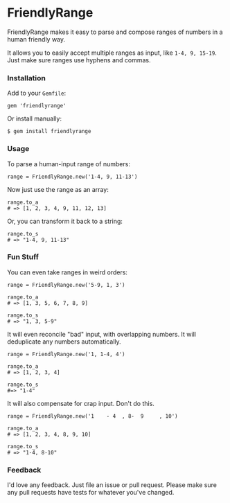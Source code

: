 # FriendlyRange

FriendlyRange makes it easy to parse and compose ranges of numbers in a human friendly way.

It allows you to easily accept multiple ranges as input, like `1-4, 9,
15-19`. Just make sure ranges use hyphens and commas.

### Installation

Add to your `Gemfile`:

```
gem 'friendlyrange'
```

Or install manually:

```
$ gem install friendlyrange
```

### Usage

To parse a human-input range of numbers:

```
range = FriendlyRange.new('1-4, 9, 11-13')
```

Now just use the range as an array:

```
range.to_a
# => [1, 2, 3, 4, 9, 11, 12, 13]
```

Or, you can transform it back to a string:

```
range.to_s
# => "1-4, 9, 11-13"
```

### Fun Stuff

You can even take ranges in weird orders:

```
range = FriendlyRange.new('5-9, 1, 3')

range.to_a
# => [1, 3, 5, 6, 7, 8, 9]

range.to_s
# => "1, 3, 5-9"
```

It will even reconcile "bad" input, with overlapping numbers. It will
deduplicate any numbers automatically.

```
range = FriendlyRange.new('1, 1-4, 4')

range.to_a
# => [1, 2, 3, 4]

range.to_s
#=> "1-4"
```

It will also compensate for crap input. Don't do this.

```
range = FriendlyRange.new('1    - 4  , 8-  9     , 10')

range.to_a
# => [1, 2, 3, 4, 8, 9, 10]

range.to_s
# => "1-4, 8-10"
```

### Feedback

I'd love any feedback. Just file an issue or pull request. Please make sure any pull requests have tests for whatever you've changed.
